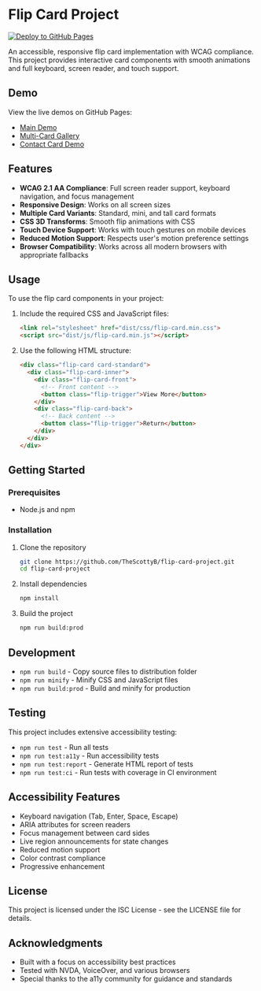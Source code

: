 # Flip Card Project

[![Deploy to GitHub Pages](https://github.com/TheScottyB/flip-card-project/actions/workflows/github-pages.yml/badge.svg)](https://github.com/TheScottyB/flip-card-project/actions/workflows/github-pages.yml)

An accessible, responsive flip card implementation with WCAG compliance. This project provides interactive card components with smooth animations and full keyboard, screen reader, and touch support.

## Demo

View the live demos on GitHub Pages:
- [Main Demo](https://thescottyb.github.io/flip-card-project/)
- [Multi-Card Gallery](https://thescottyb.github.io/flip-card-project/multi-card.html)
- [Contact Card Demo](https://thescottyb.github.io/flip-card-project/src/components/contact-card.html)

## Features

- **WCAG 2.1 AA Compliance**: Full screen reader support, keyboard navigation, and focus management
- **Responsive Design**: Works on all screen sizes
- **Multiple Card Variants**: Standard, mini, and tall card formats
- **CSS 3D Transforms**: Smooth flip animations with CSS
- **Touch Device Support**: Works with touch gestures on mobile devices
- **Reduced Motion Support**: Respects user's motion preference settings
- **Browser Compatibility**: Works across all modern browsers with appropriate fallbacks

## Usage

To use the flip card components in your project:

1. Include the required CSS and JavaScript files:
   ```html
   <link rel="stylesheet" href="dist/css/flip-card.min.css">
   <script src="dist/js/flip-card.min.js"></script>
   ```

2. Use the following HTML structure:
   ```html
   <div class="flip-card card-standard">
     <div class="flip-card-inner">
       <div class="flip-card-front">
         <!-- Front content -->
         <button class="flip-trigger">View More</button>
       </div>
       <div class="flip-card-back">
         <!-- Back content -->
         <button class="flip-trigger">Return</button>
       </div>
     </div>
   </div>
   ```

## Getting Started

### Prerequisites
- Node.js and npm

### Installation
1. Clone the repository
   ```bash
   git clone https://github.com/TheScottyB/flip-card-project.git
   cd flip-card-project
   ```

2. Install dependencies
   ```bash
   npm install
   ```

3. Build the project
   ```bash
   npm run build:prod
   ```

## Development

- `npm run build` - Copy source files to distribution folder
- `npm run minify` - Minify CSS and JavaScript files
- `npm run build:prod` - Build and minify for production

## Testing

This project includes extensive accessibility testing:

- `npm run test` - Run all tests
- `npm run test:a11y` - Run accessibility tests
- `npm run test:report` - Generate HTML report of tests
- `npm run test:ci` - Run tests with coverage in CI environment

## Accessibility Features

- Keyboard navigation (Tab, Enter, Space, Escape)
- ARIA attributes for screen readers
- Focus management between card sides
- Live region announcements for state changes
- Reduced motion support
- Color contrast compliance
- Progressive enhancement

## License

This project is licensed under the ISC License - see the LICENSE file for details.

## Acknowledgments

- Built with a focus on accessibility best practices
- Tested with NVDA, VoiceOver, and various browsers
- Special thanks to the a11y community for guidance and standards